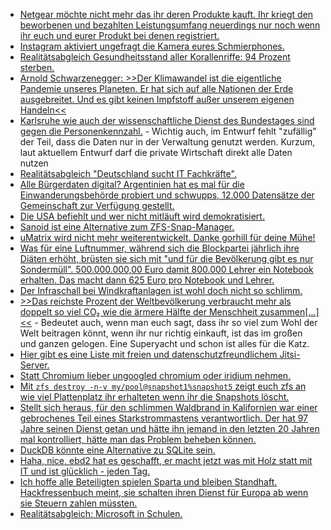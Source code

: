* [Netgear möchte nicht mehr das ihr deren Produkte kauft. Ihr kriegt den beworbenen und bezahlten Leistungsumfang neuerdings nur noch wenn ihr euch und eurer Produkt bei denen registriert.](https://blog.fefe.de/?ts=a199cda0)
* [Instagram aktiviert ungefragt die Kamera eures Schmierphones.](https://blog.fefe.de/?ts=a1988e6e)
* [Realitätsabgleich Gesundheitsstand aller Korallenriffe: 94 Prozent sterben.](https://www.sonnenseite.com/de/wissenschaft/studie-94-prozent-der-tropischen-korallenriff-lebensraeume-gefaehrdet/)
* [Arnold Schwarzenegger: >>Der Klimawandel ist die eigentliche Pandemie unseres Planeten. Er hat sich auf alle Nationen der Erde ausgebreitet. Und es gibt keinen Impfstoff außer unserem eigenen Handeln<<](https://www.sonnenseite.com/de/umwelt/der-klimawandel-ist-die-eigentliche-pandemie-unseres-planeten/)
* [Karlsruhe wie auch der wissenschaftliche Dienst des Bundestages sind gegen die Personenkennzahl.](https://netzpolitik.org/2020/personenkennziffer-gutachten-des-bundestages-sieht-erhebliche-schwierigkeiten/#vorschaltbanner) - Wichtig auch, im Entwurf fehlt "zufällig" der Teil, dass die Daten nur in der Verwaltung genutzt werden. Kurzum, laut aktuellem Entwurf darf die private Wirtschaft direkt alle Daten nutzen
* [Realitätsabgleich "Deutschland sucht IT Fachkräfte".](https://forum.golem.de/kommentare/security/jobs-unternehmen-koennen-offene-it-stellen-immer-schwerer-besetzen/wir-bieten/137823,5753015,5753015,read.html#msg-5753015)
* [Alle Bürgerdaten digital? Argentinien hat es mal für die Einwanderungsbehörde probiert und schwupps, 12.000 Datensätze der Gemeinschaft zur Verfügung gestellt.](https://www.golem.de/news/ransomware-hunderttausende-passdaten-von-reisenden-veroeffentlicht-2009-150982.html)
* [Die USA befiehlt und wer nicht mitläuft wird demokratisiert.](https://blog.fefe.de/?ts=a197dbbc)
* [Sanoid ist eine Alternative zum ZFS-Snap-Manager.](https://github.com/jimsalterjrs/sanoid)
* [uMatrix wird nicht mehr weiterentwickelt. Danke gorhill für deine Mühe!](https://github.com/uBlockOrigin/uMatrix-issues/issues/291)
* [Was für eine Luftnummer, während sich die Blockpartei jährlich ihre Diäten erhöht, brüsten sie sich mit "und für die Bevölkerung gibt es nur Sondermüll". 500.000.000,00 Euro damit 800.000 Lehrer ein Notebook erhalten. Das macht dann 625 Euro pro Notebook und Lehrer.](https://www.stern.de/politik/deutschland/schulgipfel--bund-schiesst-500-millionen-euro-fuer-lehrer-laptops-vor-9423946.html)
* [Der Infraschall bei Windkraftanlagen ist wohl doch nicht so schlimm.](https://www.sonnenseite.com/de/energie/die-windkraft-und-die-mythen-infraschall-und-vogelschredder/)
* [>>Das reichste Prozent der Weltbevölkerung verbraucht mehr als doppelt so viel CO₂ wie die ärmere Hälfte der Menschheit zusammen[...]<<](https://netzfrauen.org/2020/09/21/rich-and-poor/) - Bedeutet auch, wenn man euch sagt, dass ihr so viel zum Wohl der Welt beitragen könnt, wenn ihr nur richtig einkauft, ist das im großen und ganzen gelogen. Eine Superyacht und schon ist alles für die Katz.
* [Hier gibt es eine Liste mit freien und datenschutzfreundlichem Jitsi-Server.](https://scheible.it/liste-mit-oeffentlichen-jitsi-meet-instanzen/)
* [Statt Chromium lieber ungoogled chromium oder iridium nehmen.](https://www.kuketz-blog.de/ungoogled-chromium-datenschutzfreundlicher-browser-fuer-videokonferenzen/)
* [Mit `zfs destroy -n-v my/pool@snapshot1%snapshot5` zeigt euch zfs an wie viel Plattenplatz ihr erhalteten wenn ihr die Snapshots löscht.](https://jrs-s.net/2020/02/08/estimating-space-occupied-by-multiple-zfs-snapshots/)
* [Stellt sich heraus, für den schlimmen Waldbrand in Kalifornien war einer gebrochenes Teil eines Starkstrommastens verantwortlich. Der hat 97 Jahre seinen Dienst getan und hätte ihn jemand in den letzten 20 Jahren mal kontrolliert, hätte man das Problem beheben können.](https://twitter.com/tubetimeus/status/1306359385656946688)
* [DuckDB könnte eine Alternative zu SQLite sein.](https://duckdb.org/)
* [Haha, nice, ebd2 hat es geschafft, er macht jetzt was mit Holz statt mit IT und ist glücklich - jeden Tag.](https://github.com/docker/cli/issues/267)
* [Ich hoffe alle Beteiligten spielen Sparta und bleiben Standhaft. Hackfressenbuch meint, sie schalten ihren Dienst für Europa ab wenn sie Steuern zahlen müssten.](https://blog.fefe.de/?ts=a1977c31)
* [Realitätsabgleich: Microsoft in Schulen.](https://www.kuketz-blog.de/bildungswesen-entlarvung-der-haeufigsten-microsoft-mythen/)
